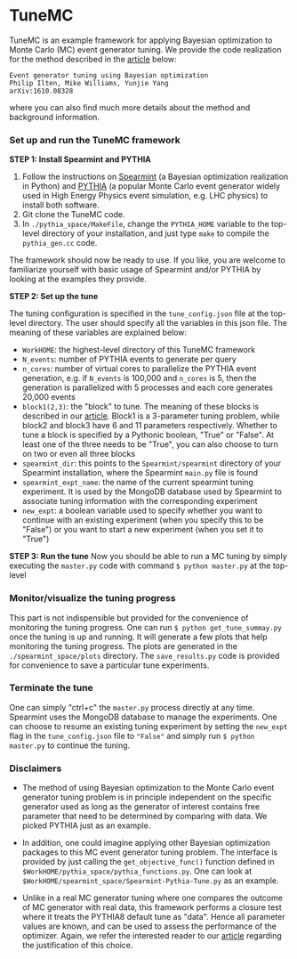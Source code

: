 TuneMC
=====================================================

TuneMC is an example framework for applying Bayesian optimization to Monte Carlo (MC) event generator tuning. We provide the code realization for the method described in the [article](https://arxiv.org/abs/1610.08328) below:

    Event generator tuning using Bayesian optimization
    Philip Ilten, Mike Williams, Yunjie Yang
    arXiv:1610.08328

where you can also find much more details about the method and background information.

### Set up and run the TuneMC framework

**STEP 1: Install Spearmint and PYTHIA**

1. Follow the instructions on [Spearmint](https://github.com/HIPS/Spearmint) (a Bayesian optimization realization in Python) and [PYTHIA](http://home.thep.lu.se/~torbjorn/pythia82html/Welcome.html) (a popular Monte Carlo event generator widely used in High Energy Physics event simulation, e.g. LHC physics) to install both software. 
2. Git clone the TuneMC code. 
3. In `./pythia_space/MakeFile`, change the `PYTHIA_HOME` variable to the top-level directory of your installation, and just type `make` to compile the `pythia_gen.cc` code. 

The framework should now be ready to use. If you like, you are welcome to familiarize yourself with basic usage of Spearmint and/or PYTHIA by looking at the examples they provide.

**STEP 2: Set up the tune**

The tuning configuration is specified in the `tune_config.json` file at the top-level directory. The user should specify all the variables in this json file. The meaning of these variables are explained below: 

- `WorkHOME`: the highest-level directory of this TuneMC framework 
- `N_events`: number of PYTHIA events to generate per query 
- `n_cores`: number of virtual cores to parallelize the PYTHIA event generation, e.g. if `N_events` is 100,000 and `n_cores` is 5, then the generation is parallelized with 5 processes and each core generates 20,000 events 
- `block1(2,3)`: the "block" to tune. The meaning of these blocks is described in our [article](https://arxiv.org/abs/1610.08328). Block1 is a 3-parameter tuning problem, while block2 and block3 have 6 and 11 parameters respectively. Whether to tune a block is specified by a Pythonic boolean, "True" or "False". At least one of the three needs to be "True", you can also choose to turn on two or even all three blocks 
- `spearmint_dir`: this points to the `Spearmint/spearmint` directory of your Spearmint installation, where the Spearmint `main.py` file is found 
- `spearmint_expt_name`: the name of the current spearmint tuning experiment. It is used by the MongoDB database used by Spearmint to associate tuning information with the corresponding experiment 
- `new_expt`: a boolean variable used to specify whether you want to continue with an existing experiment (when you specify this to be "False") or you want to start a new experiment (when you set it to "True") 

**STEP 3: Run the tune**
Now you should be able to run a MC tuning by simply executing the `master.py` code with command `$ python master.py` at the top-level 

### Monitor/visualize the tuning progress
This part is not indispensible but provided for the convenience of monitoring the tuning progress. One can run `$ python get_tune_summay.py` once the tuning is up and running. It will generate a few plots that help monitoring the tuning progress. The plots are generated in the `./spearmint_space/plots` directory. The `save_results.py` code is provided for convenience to save a particular tune experiments.

### Terminate the tune
One can simply "ctrl+c" the `master.py` process directly at any time. Spearmint uses the MongoDB database to manage the experiments. One can choose to resume an existing tuning experiment by setting the `new_expt` flag in the `tune_config.json` file to `"False"` and simply run `$ python master.py` to continue the tuning.

 
### Disclaimers

-  The method of using Bayesian optimization to the Monte Carlo event generator tuning problem is in principle independent on the specific generator used as long as the generator of interest contains free parameter that need to be determined by comparing with data. We picked PYTHIA just as an example. 

- In addition, one could imagine applying other Bayesian optimization packages to this MC event generator tuning problem. The interface is provided by just calling the `get_objective_func()` function defined in `$WorkHOME/pythia_space/pythia_functions.py`. One can look at `$WorkHOME/spearmint_space/Spearmint-Pythia-Tune.py` as an example.  

- Unlike in a real MC generator tuning where one compares the outcome of MC generator with real data, this framework performs a closure test where it treats the PYTHIA8 default tune as "data". Hence all parameter values are known, and can be used to assess the performance of the optimizer. Again, we refer the interested reader to our [article](https://arxiv.org/abs/1610.08328) regarding the justification of this choice.

